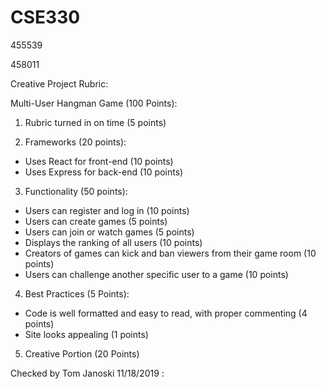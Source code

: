 # CSE330
455539

458011


Creative Project Rubric:

Multi-User Hangman Game (100 Points):

1. Rubric turned in on time (5 points)

2. Frameworks (20 points):
- Uses React for front-end (10 points)
- Uses Express for back-end (10 points)

3. Functionality (50 points):
- Users can register and log in (10 points) 
- Users can create games (5 points)
- Users can join or watch games (5 points)
- Displays the ranking of all users (10 points)
- Creators of games can kick and ban viewers from their game room (10 points)
- Users can challenge another specific user to a game (10 points)

4. Best Practices (5 Points):
- Code is well formatted and easy to read, with proper commenting (4 points)
- Site looks appealing (1 points)

5. Creative Portion (20 Points)

Checked by Tom Janoski 11/18/2019 :

